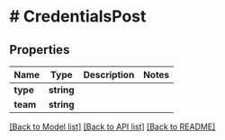 # # CredentialsPost

## Properties

Name | Type | Description | Notes
------------ | ------------- | ------------- | -------------
**type** | **string** |  | 
**team** | **string** |  | 

[[Back to Model list]](../../README.md#documentation-for-models) [[Back to API list]](../../README.md#documentation-for-api-endpoints) [[Back to README]](../../README.md)


